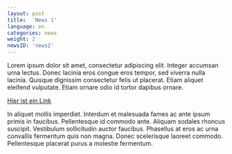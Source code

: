 ```yaml
---
layout: post
title:  'News 1'
language: en
categories: news
weight: 2
newsID: 'news2'
---
```


Lorem ipsum dolor sit amet, consectetur adipiscing elit. Integer accumsan urna lectus. Donec lacinia eros congue eros tempor, sed viverra nulla lacinia. Quisque dignissim consectetur felis ut placerat. Etiam aliquet eleifend vulputate. Etiam ornare odio id tortor dapibus ornare. 

[Hier ist ein Link](/assets/pdf/Koalition%20gegen%20Antimuslimischen%20Rassismus_Partizipation%20ist%20kein%20demokratisches%20Scheinelement%2C%20sondern%20ein%20Menschenrecht.pdf)

In aliquet mollis imperdiet. Interdum et malesuada fames ac ante ipsum primis in faucibus. Pellentesque id commodo ante. Aliquam sodales rhoncus suscipit. Vestibulum sollicitudin auctor faucibus. Phasellus at eros ac urna convallis fermentum quis non magna. Donec scelerisque laoreet commodo. Pellentesque placerat purus a molestie fermentum.
